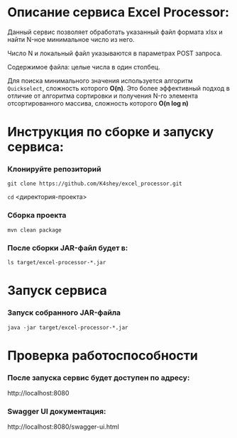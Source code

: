 # Описание сервиса Excel Processor:

Данный сервис позволяет обработать указанный файл формата xlsx и найти N-ное минимальное число из него.

Число N и локальный файл указываются в параметрах POST запроса.

Содержимое файла: целые числа в один столбец.

Для поиска минимального значения используется алгоритм `Quickselect`, сложность которого **O(n)**.
Это более эффективный подход в отличие от алгоритма сортировки и получения N-го элемента отсортированного массива,
сложность которого **O(n log n)**

# Инструкция по сборке и запуску сервиса:

### Клонируйте репозиторий

`git clone https://github.com/K4shey/excel_processor.git`

`cd` <директория-проекта>

### Сборка проекта
`mvn clean package`

### После сборки JAR-файл будет в:
`ls target/excel-processor-*.jar`

# Запуск сервиса

### Запуск собранного JAR-файла
`java -jar target/excel-processor-*.jar`

# Проверка работоспособности

### После запуска сервис будет доступен по адресу:
   http://localhost:8080

### Swagger UI документация:
   http://localhost:8080/swagger-ui.html
